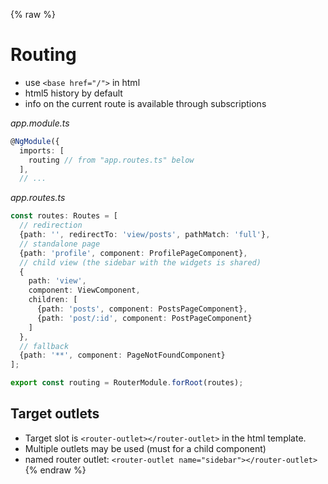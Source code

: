 {% raw %}
# Routing

- use `<base href="/">` in html
- html5 history by default
- info on the current route is available through subscriptions

_app.module.ts_
```typescript
@NgModule({
  imports: [
    routing // from "app.routes.ts" below
  ],
  // ...
```
_app.routes.ts_
```typescript
const routes: Routes = [
  // redirection
  {path: '', redirectTo: 'view/posts', pathMatch: 'full'},
  // standalone page
  {path: 'profile', component: ProfilePageComponent},
  // child view (the sidebar with the widgets is shared)
  {
    path: 'view',
    component: ViewComponent,
    children: [
      {path: 'posts', component: PostsPageComponent},
      {path: 'post/:id', component: PostPageComponent}
    ]
  },
  // fallback
  {path: '**', component: PageNotFoundComponent}
];

export const routing = RouterModule.forRoot(routes);
```

## Target outlets

- Target slot is `<router-outlet></router-outlet>` in the html template.
- Multiple outlets may be used (must for a child component)
- named router outlet: `<router-outlet name="sidebar"></router-outlet>`
{% endraw %}
